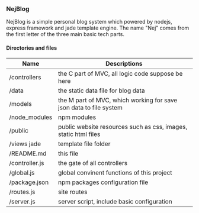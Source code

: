 ### NejBlog

NejBlog is a simple personal blog system which powered by nodejs, express framework and jade template engine. The name "Nej" comes from the first letter of the three main basic tech parts.

#### Directories and files

| Name           | Descriptions                                                                   |
|------------    | ------------------------------------------------------------------------------ | 
| /controllers   | the C part of MVC, all logic code suppose be here                              |
| /data          | the static data file for blog data                                             |
| /models        | the M part of MVC, which working for save json data to file system             |
| /node_modules  | npm modules                                                                    |
| /public        | public website resources such as css, images, static html files                |
| /views jade    | template file folder                                                           |
| /README.md     | this file                                                                      |
| /controller.js | the gate of all controllers                                                    |
| /global.js     | global convinent functions of this project                                     |
| /package.json  | npm packages configuration file                                                |
| /routes.js     | site routes                                                                    |
| /server.js     | server script, include basic configuration                                     |


